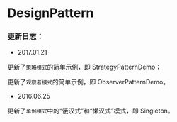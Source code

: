 # DesignPattern

### 更新日志：

- 2017.01.21

更新了`策略模式`的简单示例，即 StrategyPatternDemo；

更新了`观察者模式`的简单示例，即 ObserverPatternDemo。

- 2016.06.25

更新了`单例模式`中的“饿汉式”和“懒汉式”模式，即 Singleton。
